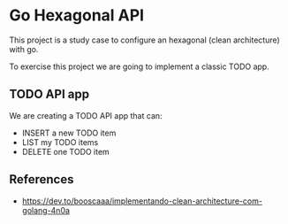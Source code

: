 # Go Hexagonal API

This project is a study case to configure an hexagonal (clean architecture) with go.

To exercise this project we are going to implement a classic TODO app.


## TODO API app

We are creating a TODO API app that can:

- INSERT a new TODO item
- LIST my TODO items
- DELETE one TODO item



## References

-  https://dev.to/booscaaa/implementando-clean-architecture-com-golang-4n0a
